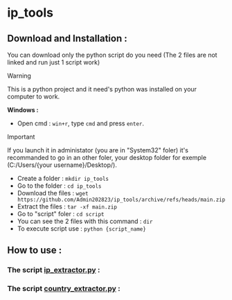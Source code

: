 # **ip_tools**

## Download and Installation :

You can download only the python script do you need (The 2 files are not linked and run just 1 script work)

> [!WARNING]
> This is a python project and it need's python was installed on your computer to work.

**Windows :**

- Open cmd :
`win+r`, type `cmd` and press `enter`.
> [!IMPORTANT]
> If you launch it in administator (you are in "System32" foler) it's recommanded to go in an other foler, your desktop folder for exemple (C:/Users/{your username}/Desktop/).
- Create a folder : `mkdir ip_tools`
- Go to the folder : `cd ip_tools`
- Download the files : `wget https://github.com/Admin202823/ip_tools/archive/refs/heads/main.zip`
- Extract the files : `tar -xf main.zip`
- Go to "script" foler : `cd script`
- You can see the 2 files with this command : `dir`
- To execute script use : `python {script_name}`

## How to use :

### The script [ip_extractor.py](script/ip_extractor.py) :

### The script [country_extractor.py](script/country_extractor.py) :
